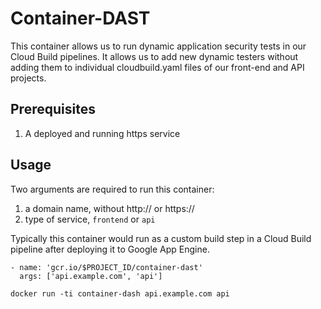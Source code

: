 # Container-DAST

This container allows us to run dynamic application security tests in our Cloud Build pipelines.
It allows us to add new dynamic testers without adding them to individual cloudbuild.yaml files of our front-end and API projects.

## Prerequisites

1. A deployed and running https service

## Usage

Two arguments are required to run this container: 
1. a domain name, without http:// or https:// 
2. type of service, `frontend` or `api`

Typically this container would run as a custom build step in a Cloud Build pipeline after deploying it to Google App Engine.

```
- name: 'gcr.io/$PROJECT_ID/container-dast'
  args: ['api.example.com', 'api']
```

```
docker run -ti container-dash api.example.com api
```

